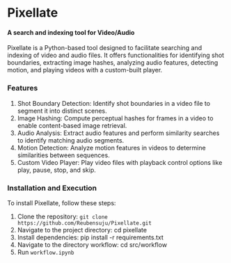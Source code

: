 # Pixellate
#### A search and indexing tool for Video/Audio
Pixellate is a Python-based tool designed to facilitate searching and indexing of video and audio files. It offers functionalities for identifying shot boundaries, extracting image hashes, analyzing audio features, detecting motion, and playing videos with a custom-built player.

### Features
1. Shot Boundary Detection: Identify shot boundaries in a video file to segment it into distinct scenes.
1. Image Hashing: Compute perceptual hashes for frames in a video to enable content-based image retrieval.
1. Audio Analysis: Extract audio features and perform similarity searches to identify matching audio segments.
1. Motion Detection: Analyze motion features in videos to determine similarities between sequences.
1. Custom Video Player: Play video files with playback control options like play, pause, stop, and skip.

### Installation and Execution
To install Pixellate, follow these steps:

1. Clone the repository: ```git clone https://github.com/Reubensuju/Pixellate.git```
1. Navigate to the project directory: cd pixellate
1. Install dependencies: pip install -r requirements.txt
1. Navigate to the directory workflow: cd src/workflow
1. Run ```workflow.ipynb```